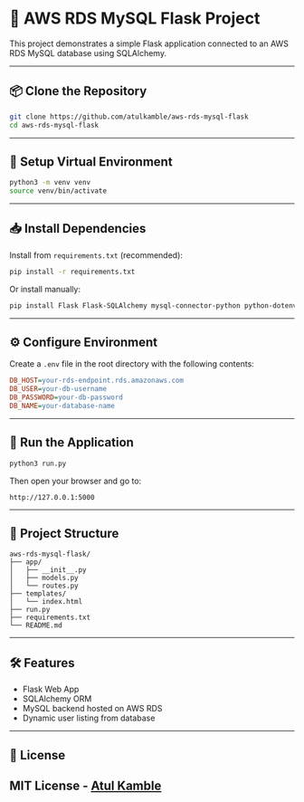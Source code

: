 # 🐍 AWS RDS MySQL Flask Project

This project demonstrates a simple Flask application connected to an AWS RDS MySQL database using SQLAlchemy.

---

## 📦 Clone the Repository

```bash
git clone https://github.com/atulkamble/aws-rds-mysql-flask
cd aws-rds-mysql-flask
````

---

## 🧪 Setup Virtual Environment

```bash
python3 -m venv venv
source venv/bin/activate
```

---

## 📥 Install Dependencies

Install from `requirements.txt` (recommended):

```bash
pip install -r requirements.txt
```

Or install manually:

```bash
pip install Flask Flask-SQLAlchemy mysql-connector-python python-dotenv
```

---

## ⚙️ Configure Environment

Create a `.env` file in the root directory with the following contents:

```ini
DB_HOST=your-rds-endpoint.rds.amazonaws.com
DB_USER=your-db-username
DB_PASSWORD=your-db-password
DB_NAME=your-database-name
```

---

## 🚀 Run the Application

```bash
python3 run.py
```

Then open your browser and go to:

```
http://127.0.0.1:5000
```

---

## 📁 Project Structure

```
aws-rds-mysql-flask/
├── app/
│   ├── __init__.py
│   ├── models.py
│   └── routes.py
├── templates/
│   └── index.html
├── run.py
├── requirements.txt
└── README.md
```

---

## 🛠️ Features

* Flask Web App
* SQLAlchemy ORM
* MySQL backend hosted on AWS RDS
* Dynamic user listing from database

---

## 🧼 License

MIT License - [Atul Kamble](https://github.com/atulkamble)
---

